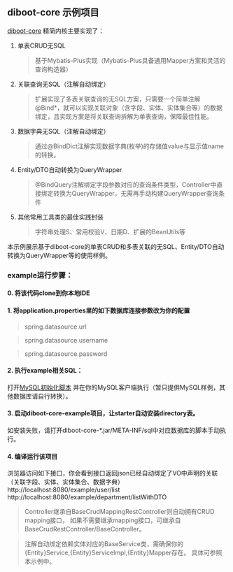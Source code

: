 ## diboot-core 示例项目

[diboot-core](https://github.com/dibo-software/diboot-v2/tree/master/diboot-core) 精简内核主要实现了：
1. 单表CRUD无SQL
   > 基于Mybatis-Plus实现（Mybatis-Plus具备通用Mapper方案和灵活的查询构造器）
2. 关联查询无SQL（注解自动绑定）
   > 扩展实现了多表关联查询的无SQL方案，只需要一个简单注解@Bind*，就可以实现关联对象（含字段、实体、实体集合等）的数据绑定，且实现方案是将关联查询拆解为单表查询，保障最佳性能。
3. 数据字典无SQL（注解自动绑定）
   > 通过@BindDict注解实现数据字典(枚举)的存储值value与显示值name的转换。
4. Entity/DTO自动转换为QueryWrapper
   > @BindQuery注解绑定字段参数对应的查询条件类型，Controller中直接绑定转换为QueryWrapper，无需再手动构建QueryWrapper查询条件
5. 其他常用工具类的最佳实践封装
   > 字符串处理S、常用校验V、日期D、扩展的BeanUtils等
   
本示例展示基于diboot-core的单表CRUD和多表关联的无SQL、Entity/DTO自动转换为QueryWrapper等的使用样例。

### example运行步骤：

#### 0. 将该代码clone到你本地IDE

#### 1. 将application.properties里的如下数据库连接参数改为你的配置
>   spring.datasource.url

>   spring.datasource.username

>   spring.datasource.password

#### 2. 执行example相关SQL：
打开[MySQL初始化脚本](https://github.com/dibo-software/diboot-v2-example/blob/master/diboot-core-example/src/main/resources/META-INF/sql/init-mysql.sql)
并在你的MySQL客户端执行（暂只提供MySQL样例，其他数据库请自行转换）。

#### 3. 启动diboot-core-example项目，让starter自动安装directory表。
如安装失败，请打开diboot-core-*.jar/META-INF/sql中对应数据库的脚本手动执行。

#### 4. 编译运行该项目
浏览器访问如下接口，你会看到接口返回json已经自动绑定了VO中声明的关联（关联字段、实体、实体集合、数据字典）
http://localhost:8080/example/user/list
http://localhost:8080/example/department/listWithDTO

> Controller继承自BaseCrudMappingRestController则自动拥有CRUD mapping接口，
如果不需要继承mapping接口，可继承自BaseCrudRestController/BaseController。

> 注解自动绑定依赖实体对应的BaseService类，需确保你的{Entity}Service,{Entity}ServiceImpl,{Entity}Mapper存在。
具体可参照本示例中。
